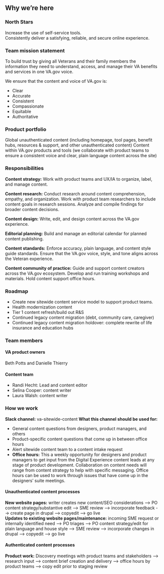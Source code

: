 ## Why we’re here 

### North Stars
Increase the use of self-service tools. <br>
Consistently deliver a satisfying, reliable, and secure online experience. 

### Team mission statement
To build trust by giving all Veterans and their family members the information they need to understand, access, and manage their VA benefits and services in one VA.gov voice.
 
We ensure that the content and voice of VA.gov is:
- Clear
- Accurate
- Consistent
- Compassionate
- Equitable
- Authoritative

### Product portfolio
Global unauthenticated content (including homepage, tool pages, benefit hubs, resources & support, and other unauthenticated content) 
Content within VA.gov products and tools (we collaborate with product teams to ensure a consistent voice and clear, plain language content across the site) 
 
### Responsibilities
**Content strategy:** Work with product teams and UX/IA to organize, label, and manage content. 

**Content research:** Conduct research around content comprehension, empathy, and organization. Work with product team researchers to include content goals in research sessions. Analyze and compile findings for broader content decisions. 

**Content design:** Write, edit, and design content across the VA.gov experience.

**Editorial planning:** Build and manage an editorial calendar for planned content publishing. 

**Content standards:** Enforce accuracy, plain language, and content style guide standards. Ensure that the VA.gov voice, style, and tone aligns across the Veteran experience. 

**Content community of practice:** Guide and support content creators across the VA.gov ecosystem. Develop and run training workshops and materials. Hold content support office hours. 
 
### Roadmap 
- Create new sitewide content service model to support product teams. 
- Health modernization content 
- Tier 1 content refresh/build out R&S 
- Continued legacy content migration (debt, community care, caregiver) 
- Continued legacy content migration holdover: complete rewrite of life insurance and education hubs 

### Team members 

#### VA product owners
Beth Potts and Danielle Thierry 

#### Content team
- Randi Hecht: Lead and content editor 
- Selina Cooper: content writer
- Laura Walsh: content writer 

### How we work 
**Slack channel:** va-sitewide-content 
**What this channel should be used for:**  
- General content questions from designers, product managers, and others 
- Product-specific content questions that come up in between office hours 
- Alert sitewide content team to a content intake request 
- **Office hours:** This a weekly opportunity for designers and product managers to get input from the Digital Experience content leads at any stage of product development. Collaboration on content needs will range from content strategy to help with specific messaging. Office hours can be used to work through issues that have come up in the designers’ suite meetings.  

#### Unauthenticated content processes  
**New website pages:** writer creates new content/SEO considerations --> PO content strategy/substantive edit --> SME review --> incorporate feedback --> create page in drupal --> copyedit --> go live <br>
**Updates to existing website pages/maintenance:** incoming SME request or internally identified need --> PO triages --> PO content strategy/edit for plain language and house style --> SME review --> incorporate changes in drupal --> copyedit --> go live 

#### Authenticated content processes 
**Product work:** Discovery meetings with product teams and stakeholders --> research input --> content brief creation and delivery --> office hours by product teams --> copy edit prior to staging review
